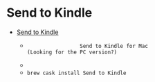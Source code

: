 # Send to Kindle
- [Send to Kindle](https://www.amazon.com/gp/sendtokindle/mac)
  -                      Send to Kindle for Mac                                            (Looking for the PC version?)                    
  - 
  - `brew cask install Send to Kindle`
